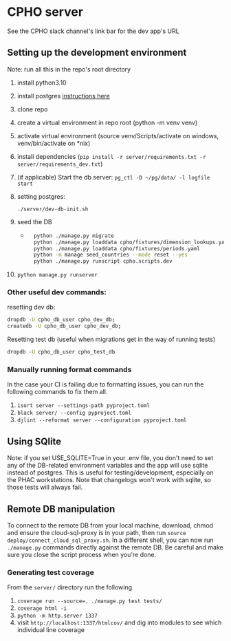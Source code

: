# CPHO server

See the CPHO slack channel's link bar for the dev app's URL  

## Setting up the development environment

Note: run all this in the repo's root directory

1. install python3.10 
2. install postgres [instructions here](https://github.com/PHACDataHub/phac-django-docs/blob/master/local-dev.md#installing-and-using-postgres-wout-sci-ops-on-windows) 
3. clone repo
4. create a virtual environment in repo root (python -m venv venv)
5. activate virtual environment (source venv/Scripts/activate on windows, venv/bin/activate on *nix)
6. install dependencies (`pip install -r server/requirements.txt -r server/requirements_dev.txt`)
7. (if applicable) Start the db server: `pg_ctl -D ~/pg/data/ -l logfile start`
8. setting postgres:

    ```
    ./server/dev-db-init.sh
    ```
    <!-- - ```bash
        psql -U postgres -c "CREATE ROLE cpho_db_user with login"
        psql -U postgres -c "ALTER ROLE cpho_db_user createdb"
        createdb -U cpho_db_user cpho_dev_db
        ``` -->
9. seed the DB
    - ```bash
        python ./manage.py migrate
        python ./manage.py loaddata cpho/fixtures/dimension_lookups.yaml
        python ./manage.py loaddata cpho/fixtures/periods.yaml
        python -m manage seed_countries --mode reset --yes
        python ./manage.py runscript cpho.scripts.dev
        ```
10. `python manage.py runserver`

### Other useful dev commands:

resetting dev db: 
```bash
dropdb -U cpho_db_user cpho_dev_db;
createdb -U cpho_db_user cpho_dev_db;
```

Resetting test db (useful when migrations get in the way of running tests)
```bash
dropdb -U cpho_db_user cpho_test_db
```


### Manually running format commands

In the case your CI is failing due to formatting issues, you can run the following commands to fix them all.

1. `isort server --settings-path pyproject.toml`
2. `black server/ --config pyproject.toml`
3. `djlint --reformat server --configuration pyproject.toml`



## Using SQlite

Note: if you set USE_SQLITE=True in your .env file, you don't need to set any of the DB-related environment variables and the app will use sqlite instead of postgres. This is useful for testing/development, especially on the PHAC workstations. Note that changelogs won't work with sqlite, so those tests will always fail.

## Remote DB manipulation

To connect to the remote DB from your local machine, download, chmod and ensure the cloud-sql-proxy is in your path, then run `source deploy/connect_cloud_sql_proxy.sh`. In a different shell, you can now run `./manage.py` commands directly against the remote DB. Be careful and make sure you close the script process when you're done.

### Generating test coverage

From the `server/` directory run the following
1. `coverage run --source=. ./manage.py test tests/`
2. `coverage html -i`
3. `python -m http.server 1337`
4. visit `http://localhost:1337/htmlcov/` and dig into modules to see which individual line coverage

